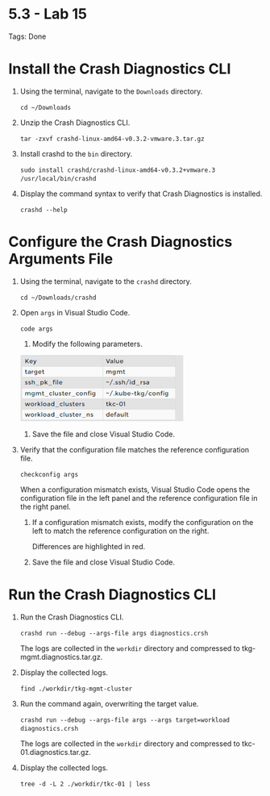 # 5.3 - Lab 15

Tags: Done

# Install the Crash Diagnostics CLI

1. Using the terminal, navigate to the `Downloads` directory.

    `cd ~/Downloads`

2. Unzip the Crash Diagnostics CLI.

    `tar -zxvf crashd-linux-amd64-v0.3.2-vmware.3.tar.gz`

3. Install crashd to the `bin` directory.

    `sudo install crashd/crashd-linux-amd64-v0.3.2+vmware.3 /usr/local/bin/crashd`

4. Display the command syntax to verify that Crash Diagnostics is installed.

    `crashd --help`

# Configure the Crash Diagnostics Arguments File

1. Using the terminal, navigate to the `crashd` directory.

    `cd ~/Downloads/crashd`

2. Open `args` in Visual Studio Code.

    `code args`

    1. Modify the following parameters.

    ![Untitled](5%203%20-%20Lab%2015%20b42c286b0b57419aa1153220d6c5cf09/Untitled.png)

    1. Save the file and close Visual Studio Code.
3. Verify that the configuration file matches the reference configuration file.

    `checkconfig args`

    When a configuration mismatch exists, Visual Studio Code opens the configuration file in the left panel and the reference configuration file in the right panel.

    1. If a configuration mismatch exists, modify the configuration on the left to match the reference configuration on the right.

        Differences are highlighted in red.

    2. Save the file and close Visual Studio Code.

# Run the Crash Diagnostics CLI

1. Run the Crash Diagnostics CLI.

    `crashd run --debug --args-file args diagnostics.crsh`

    The logs are collected in the `workdir` directory and compressed to tkg-mgmt.diagnostics.tar.gz.

2. Display the collected logs.

    `find ./workdir/tkg-mgmt-cluster`

3. Run the command again, overwriting the target value.

    `crashd run --debug --args-file args --args target=workload diagnostics.crsh`

    The logs are collected in the `workdir` directory and compressed to tkc-01.diagnostics.tar.gz.

4. Display the collected logs.

    `tree -d -L 2 ./workdir/tkc-01 | less`
